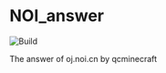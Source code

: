 # NOI_answer
![Build](https://api.travis-ci.org/qcminecraft/NOI_answer.svg?branch=master)

The answer of oj.noi.cn by qcminecraft 
